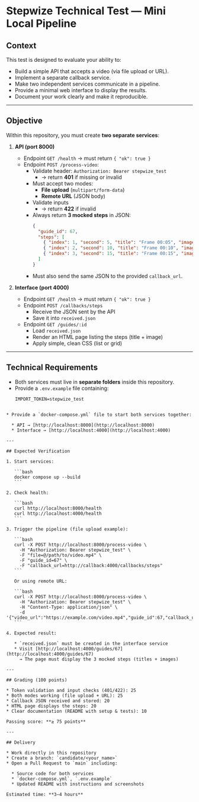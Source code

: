 # Stepwize Technical Test — Mini Local Pipeline

## Context
This test is designed to evaluate your ability to:
- Build a simple API that accepts a video (via file upload or URL).
- Implement a separate callback service.
- Make two independent services communicate in a pipeline.
- Provide a minimal web interface to display the results.
- Document your work clearly and make it reproducible.

---

## Objective
Within this repository, you must create **two separate services**:

1. **API (port 8000)**
   - Endpoint `GET /health` → must return `{ "ok": true }`
   - Endpoint `POST /process-video`:
     - Validate header: `Authorization: Bearer stepwize_test`
       - → return **401** if missing or invalid
     - Must accept two modes:
       - **File upload** (`multipart/form-data`)
       - **Remote URL** (JSON body)
     - Validate inputs
       - → return **422** if invalid
     - Always return **3 mocked steps** in JSON:
       ```json
       {
         "guide_id": 67,
         "steps": [
           { "index": 1, "second": 5, "title": "Frame 00:05", "image_url": "http://example.com/img1.jpg" },
           { "index": 2, "second": 10, "title": "Frame 00:10", "image_url": "http://example.com/img2.jpg" },
           { "index": 3, "second": 15, "title": "Frame 00:15", "image_url": "http://example.com/img3.jpg" }
         ]
       }
       ```
     - Must also send the same JSON to the provided `callback_url`.

2. **Interface (port 4000)**
   - Endpoint `GET /health` → must return `{ "ok": true }`
   - Endpoint `POST /callbacks/steps`
     - Receive the JSON sent by the API
     - Save it into `received.json`
   - Endpoint `GET /guides/:id`
     - Load `received.json`
     - Render an HTML page listing the steps (title + image)
     - Apply simple, clean CSS (list or grid)

---

## Technical Requirements
- Both services must live in **separate folders** inside this repository.
- Provide a `.env.example` file containing:
  ```env
  IMPORT_TOKEN=stepwize_test
````

* Provide a `docker-compose.yml` file to start both services together:

  * API → [http://localhost:8000](http://localhost:8000)
  * Interface → [http://localhost:4000](http://localhost:4000)

---

## Expected Verification

1. Start services:

   ```bash
   docker compose up --build
   ```

2. Check health:

   ```bash
   curl http://localhost:8000/health
   curl http://localhost:4000/health
   ```

3. Trigger the pipeline (file upload example):

   ```bash
   curl -X POST http://localhost:8000/process-video \
     -H "Authorization: Bearer stepwize_test" \
     -F "file=@/path/to/video.mp4" \
     -F "guide_id=67" \
     -F "callback_url=http://callback:4000/callbacks/steps"
   ```

   Or using remote URL:

   ```bash
   curl -X POST http://localhost:8000/process-video \
     -H "Authorization: Bearer stepwize_test" \
     -H "Content-Type: application/json" \
     -d '{"video_url":"https://example.com/video.mp4","guide_id":67,"callback_url":"http://callback:4000/callbacks/steps"}'
   ```

4. Expected result:

   * `received.json` must be created in the interface service
   * Visit [http://localhost:4000/guides/67](http://localhost:4000/guides/67)
     → The page must display the 3 mocked steps (titles + images)

---

## Grading (100 points)

* Token validation and input checks (401/422): 25
* Both modes working (file upload + URL): 25
* Callback JSON received and stored: 20
* HTML page displays the steps: 20
* Clear documentation (README with setup & tests): 10

Passing score: **≥ 75 points**

---

## Delivery

* Work directly in this repository
* Create a branch: `candidate/<your_name>`
* Open a Pull Request to `main` including:

  * Source code for both services
  * `docker-compose.yml`, `.env.example`
  * Updated README with instructions and screenshots

Estimated time: **3–4 hours**

